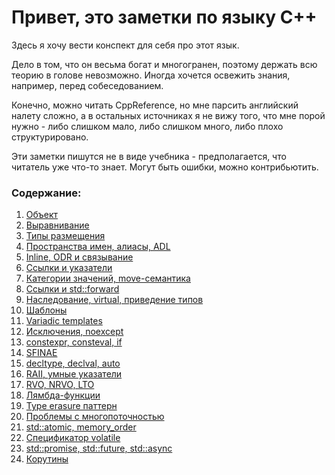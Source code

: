 # Привет, это заметки по языку C++

Здесь я хочу вести конспект для себя про этот язык.

Дело в том, что он весьма богат и многогранен, поэтому держать всю теорию в голове невозможно. Иногда хочется освежить знания, например, перед собеседованием.

Конечно, можно читать CppReference, но мне парсить английский налету сложно, а в остальных источниках я не вижу того, что мне порой нужно - либо слишком мало, либо слишком много, либо плохо структурировано.

Эти заметки пишутся не в виде учебника - предполагается, что читатель уже что-то знает. Могут быть ошибки, можно контрибьютить.


### Содержание:

1. [Объект](https://github.com/letstatt/cpp-notes/blob/main/01.%20object.md)
2. [Выравнивание](https://github.com/letstatt/cpp-notes/blob/main/02.%20alignment.md)
3. [Типы размещения](https://github.com/letstatt/cpp-notes/blob/main/03.%20storage%20duration.md)
4. [Пространства имен, алиасы, ADL](https://github.com/letstatt/cpp-notes/blob/main/04.%20namespaces%2C%20aliases%2C%20adl.md)
5. [Inline, ODR и связывание](https://github.com/letstatt/cpp-notes/blob/main/05.%20inline%2C%20ODR%20and%20linkage.md)
6. [Ссылки и указатели](https://github.com/letstatt/cpp-notes/blob/main/06.%20refs%20and%20pointers.md)
7. [Категории значений, move-семантика](https://github.com/letstatt/cpp-notes/blob/main/07.%20value%20categories%2C%20move.md)
8. [Ссылки и std::forward](https://github.com/letstatt/cpp-notes/blob/main/08.%20references%20and%20forward.md)
9. [Наследование, virtual, приведение типов](https://github.com/letstatt/cpp-notes/blob/main/09.%20inheritance%2C%20virtual%2C%20cast.md)
10. [Шаблоны](https://github.com/letstatt/cpp-notes/blob/main/10.%20templates.md)
11. [Variadic templates](https://github.com/letstatt/cpp-notes/blob/main/11.%20variadic%20templates.md)
12. [Исключения, noexcept](https://github.com/letstatt/cpp-notes/blob/main/12.%20exceptions%2C%20noexcept.md)
13. [constexpr, consteval, if](https://github.com/letstatt/cpp-notes/blob/main/13.%20constexpr%2C%20consteval%2C%20if.md)
14. [SFINAE](https://github.com/letstatt/cpp-notes/blob/main/14.%20SFINAE.md)
15. [decltype, declval, auto](https://github.com/letstatt/cpp-notes/blob/main/14.%20decltype%2C%20declval%2C%20auto.md)
16. [RAII, умные указатели](https://github.com/letstatt/cpp-notes/blob/main/15.%20RAII%2C%20smart%20pointers.md)
17. [RVO, NRVO, LTO](https://github.com/letstatt/cpp-notes/blob/main/16.%20RVO%2C%20NRVO%2C%20LTO.md)
18. [Лямбда-функции](https://github.com/letstatt/cpp-notes/blob/main/17.%20lambda.md)
19. [Type erasure паттерн](https://github.com/letstatt/cpp-notes/blob/main/18.%20type%20erasure%20pattern.md)
20. [Проблемы с многопоточностью](https://github.com/letstatt/cpp-notes/blob/main/19.%20threading%20problems.md)
21. [std::atomic, memory_order](https://github.com/letstatt/cpp-notes/blob/main/20.%20atomics%2C%20memory%20order.md)
22. [Спецификатор volatile](https://github.com/letstatt/cpp-notes/blob/main/21.%20volatile.md)
23. [std::promise, std::future, std::async](https://github.com/letstatt/cpp-notes/blob/main/22.%20promise%2C%20future%2C%20async.md)
24. [Корутины](https://github.com/letstatt/cpp-notes/blob/main/23.%20coroutines.md)
